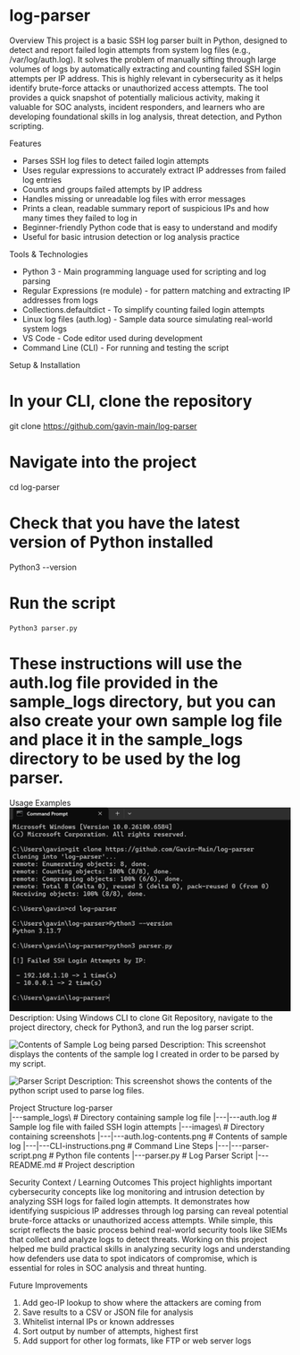 # log-parser
Overview
  This project is a basic SSH log parser built in Python, designed to detect and report failed login attempts from system log files (e.g., /var/log/auth.log). It solves the problem of manually sifting through large volumes of logs by automatically extracting and counting failed SSH login attempts per IP address. This is highly relevant in cybersecurity as it helps identify brute-force attacks or unauthorized access attempts. The tool provides a quick snapshot of potentially malicious activity, making it valuable for SOC analysts, incident responders, and learners who are developing foundational skills in log analysis, threat detection, and Python scripting.

Features
  - Parses SSH log files to detect failed login attempts
  - Uses regular expressions to accurately extract IP addresses from
    failed log entries
  - Counts and groups failed attempts by IP address
  - Handles missing or unreadable log files with error messages
  - Prints a clean, readable summary report of suspicious IPs and how
    many times they failed to log in
  - Beginner-friendly Python code that is easy to understand and modify
  - Useful for basic intrusion detection or log analysis practice
    
Tools & Technologies
  - Python 3 - Main programming language used for scripting and log parsing
  - Regular Expressions (re module) - for pattern matching and extracting IP addresses from logs
  - Collections.defaultdict - To simplify counting failed login attempts
  - Linux log files (auth.log) - Sample data source simulating real-world  system logs
  - VS Code - Code editor used during development
  - Command Line (CLI) - For running and testing the script

Setup & Installation
# In your CLI, clone the repository
git clone
https://github.com/gavin-main/log-parser

# Navigate into the project
cd log-parser

# Check that you have the latest version of Python installed
Python3 --version

# Run the script
	Python3 parser.py

# These instructions will use the auth.log file provided in the sample_logs directory, but you can also create your own sample log file and place it in the sample_logs directory to be used by the log parser.

Usage Examples
![Running program in CLI Step-by-Step](images\CLI-instructions.png)
Description: Using Windows CLI to clone Git Repository, navigate to the project directory, check for Python3, and run the log parser script.

![Contents of Sample Log being parsed](images\auth.log-contents/png)
Description: This screenshot displays the contents of the sample log I created in order to be parsed by my script.

![Parser Script](images\parser-script)
Description: This screenshot shows the contents of the python script used to parse log files.

Project Structure
log-parser\
|---sample_logs\                 # Directory containing sample log file
|---|---auth.log                 # Sample log file with failed SSH login attempts
|---images\                      # Directory containing screenshots
|---|---auth.log-contents.png    # Contents of sample log
|---|---CLI-instructions.png     # Command Line Steps
|---|---parser-script.png        # Python file contents
|---parser.py                    # Log Parser Script
|---README.md                    # Project description

Security Context / Learning Outcomes
  This project highlights important cybersecurity concepts like log monitoring and intrusion detection by analyzing SSH logs for failed login attempts. It demonstrates how identifying suspicious IP addresses through log parsing can reveal potential brute-force attacks or unauthorized access attempts. While simple, this script reflects the basic process behind real-world security tools like SIEMs that collect and analyze logs to detect threats. Working on this project helped me build practical skills in analyzing security logs and understanding how defenders use data to spot indicators of compromise, which is essential for roles in SOC analysis and threat hunting.

Future Improvements
 1. Add geo-IP lookup to show where the attackers are coming from
 2. Save results to a CSV or JSON file for analysis
 3. Whitelist internal IPs or known addresses
 4. Sort output by number of attempts, highest first
 5. Add support for other log formats, like FTP or web server logs
